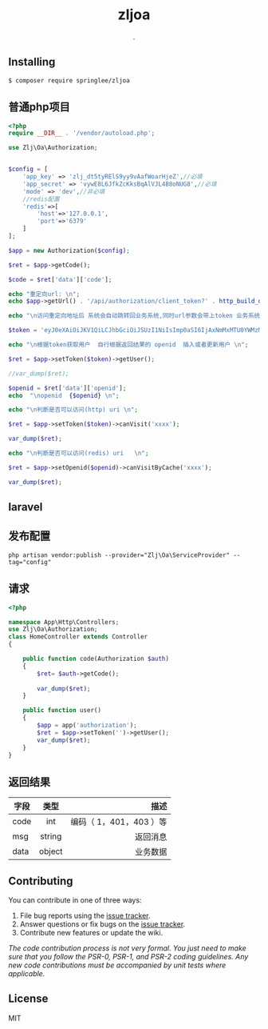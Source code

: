 <h1 align="center"> zljoa </h1>

<p align="center"> .</p>


## Installing

```shell
$ composer require springlee/zljoa
```

## 普通php项目

```php
<?php
require __DIR__ . '/vendor/autoload.php';

use Zlj\Oa\Authorization;


$config = [
    'app_key' => 'zlj_dt5tyRElS9yy9vAafWoarHjeZ',//必填
    'app_secret' => 'vywE8L6JfkZcKksBqAlVJL4B8oNUG8',//必填
    'mode' => 'dev',//非必填
    //redis配置
    'redis'=>[
        'host'=>'127.0.0.1',
        'port'=>'6379'
    ]
];

$app = new Authorization($config);

$ret = $app->getCode();

$code = $ret['data']['code'];

echo "重定向url: \n";
echo $app->getUrl() . '/api/authorization/client_token?' . http_build_query(['code' => $code]);

echo "\n访问重定向地址后 系统会自动跳转回业务系统,同时url参数会带上token 业务系统自行保存token  \n";

$token = 'eyJ0eXAiOiJKV1QiLCJhbGciOiJSUzI1NiIsImp0aSI6IjAxNmMxMTU0YWMzMzM3ODUyNWZkZDM2NmY5MTE0ODA1MjNkZTJmYmY3NGJjODE2MTk1NWVlYTk5MzYyYmNhNWI3ZjA3OWVkYWExMDFkZDYwIn0.eyJhdWQiOiIzIiwianRpIjoiMDE2YzExNTRhYzMzMzc4NTI1ZmRkMzY2ZjkxMTQ4MDUyM2RlMmZiZjc0YmM4MTYxOTU1ZWVhOTkzNjJiY2E1YjdmMDc5ZWRhYTEwMWRkNjAiLCJpYXQiOjE1NTc0NTQ0NjEsIm5iZiI6MTU1NzQ1NDQ2MSwiZXhwIjoxNTU3NDk3NjYwLCJzdWIiOiIxIiwic2NvcGVzIjpbXX0.SbhQNO0Yxj9_3iQjrLG-NwC4E3G_azy6u5oPHxptPrrPYfTMopPo9FUwHIRCH6Vo1FV1LWzkScPlac-n9fcUOpC8SnqhFy-IfQySD-4d_65SbaMuNkiRYutKruntujD9-jPGYdrAE0GnVnFxGA2WVY0_qli08ByBSVUy4VgIRkZVgBk3U2-cyT9F8wQ1-iP1hfyHBlybeRMsgnKRvILeVJ5Tfw20gqZtW1SonTUf2ujs_QJoZNnWVdgZ3IWqU-dqnDPF74fPPzXVw9d3QVVjhZIhF1qURnLodv96lyANKBHVq8sU93GcdmYU3WhVKtCqDSpJCqQsSxZa6LjWUwdjjZnShEXdnnRa0BipgjZDGWBR9C1ukxK22Uq0-V8xbPUrPUVPdQPyAkEn6ao7AUkpCPdey4gPce2EHUqexiM9UoaK0po_fh5qSJv4Ll7ajvBxsajNJwYzJET2XDMN4IQZgloi72g7aSMkfMyj5iGkYlB2BmJt_E7K0hLfztzazfI5x_x-VdOa1Dd5r42E-ZR8JCtRaMfTS2P7bRSMX4WhVYFar20jUnQ6U5jhjPBmWEg77IjK3wsuUiyXyWN8YzsVnEcbDv6qMEq-QgAlaYQU5-lrI-6q-O05om3TZh2QCUCCugNucICNkM-YlllSQWh4t9CdxxLumUEOF9lBcr_uYCA';

echo "\n根据token获取用户  自行根据返回结果的 openid  插入或者更新用户 \n";

$ret = $app->setToken($token)->getUser();

//var_dump($ret);

$openid = $ret['data']['openid'];
echo  "\nopenid  {$openid} \n";

echo "\n判断是否可以访问(http) uri \n";

$ret = $app->setToken($token)->canVisit('xxxx');

var_dump($ret);

echo "\n判断是否可以访问(redis) uri   \n";

$ret = $app->setOpenid($openid)->canVisitByCache('xxxx');

var_dump($ret);

```

## laravel

## 发布配置
```$xslt
php artisan vendor:publish --provider="Zlj\Oa\ServiceProvider" --tag="config"
```
## 请求
```php
<?php

namespace App\Http\Controllers;
use Zlj\Oa\Authorization;
class HomeController extends Controller
{

    public function code(Authorization $auth)
    {
        $ret= $auth->getCode();
        
        var_dump($ret);
    }

    public function user()
    {
        $app = app('authorization');
        $ret = $app->setToken('')->getUser();
        var_dump($ret);
    }
}

```

## 返回结果
| 字段   |      类型      |  描述 |
|----------|:-------------:|------:|
| code |  int | 编码（ 1，401，403 ）等 |
| msg|    string   |   返回消息 |
| data |  object |    业务数据 |


## Contributing

You can contribute in one of three ways:

1. File bug reports using the [issue tracker](https://github.com/springlee/zljoa/issues).
2. Answer questions or fix bugs on the [issue tracker](https://github.com/springlee/zljoa/issues).
3. Contribute new features or update the wiki.

_The code contribution process is not very formal. You just need to make sure that you follow the PSR-0, PSR-1, and PSR-2 coding guidelines. Any new code contributions must be accompanied by unit tests where applicable._

## License

MIT